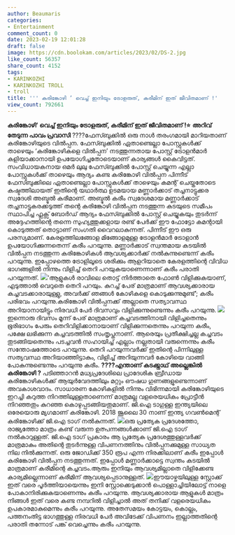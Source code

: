 ```yaml
---
author: Beaumaris
categories:
- Entertainment
comment_count: 0
date: 2023-02-19 12:01:28
draft: false
image: https://cdn.boolokam.com/articles/2023/02/DS-2.jpg
like_count: 56357
share_count: 4152
tags:
- KARINKOZHI
- KARINKOZHI TROLL
- troll
title: ''' കരിങ്കോഴി ’ വെച്ച് ഇനിയും ട്രോളരുത്, കരീമിന് ഇത് ജീവിതമാണ് !'
view_count: 792661
---
```


**കരിങ്കോഴി’ വെച്ച് ഇനിയും ട്രോളരുത്, കരീമിന് ഇത് ജീവിതമാണ് !⭐** **അറിവ് തേടുന്ന പാവം പ്രവാസി** ????ഫേസ്ബുക്കില്‍ ഒരു നാൾ തരംഗമായി മാറിയതാണ് കരിങ്കോഴിയുടെ വില്‍പ്പന. ഫേസ്ബുക്കില്‍ ഏതാണ്ടെല്ലാ പോസ്റ്റുകള്‍ക്ക് താഴെയും ‘കരിങ്കോഴികളെ വില്‍പ്പന’ നടത്തുന്നതായ പോസ്റ്റ് ട്രോളന്‍മാര്‍ കളിയാക്കാനായി ഉപയോഗിച്ചതോടെയാണ് കാര്യങ്ങള്‍ കൈവിട്ടത്. സംവിധായകനായ ഒമര്‍ ലുലു ഫേസ്ബുക്കില്‍ പോസ്റ്റ് ചെയ്യുന്ന എല്ലാ പോസ്റ്റുകള്‍ക്ക് താഴെയും ആദ്യം കണ്ട കരിങ്കോഴി വില്‍പ്പന പിന്നീട് ഫേസ്ബുക്കിലെ ഏതാണ്ടെല്ലാ പോസ്റ്റുകള്‍ക്ക് താഴെയും കമന്റ് ചെയ്തതോടെ കഷ്ടത്തിലായത് ഇതിന്റെ യഥാര്‍ത്ഥ ഉടമയായ മണ്ണാര്‍ക്കാട് തച്ചനാട്ടുക്കര സ്വദേശി അബ്ദുല്‍ കരീമാണ്. അബ്ദുല്‍ കരീം സ്വദേശമായ മണ്ണാര്‍ക്കാട് തച്ചനാട്ടുകരക്കടുത്ത് തന്റെ കരിങ്കോഴി വില്‍പ്പന നടത്തുന്ന കടയുടെ സമീപം സ്ഥാപിച്ച ഫ്ലക്സ് ബോര്‍ഡ് ആദ്യം ഫേസ്ബുക്കില്‍ പോസ്റ്റ് ചെയ്യുകയും തുടര്‍ന്ന് അദ്ദേഹത്തിന്റെ തന്നെ സുഹ്യത്തുക്കളായ രണ്ട് പേര്‍ക്ക് ഈ ഫോട്ടോ കമന്റായി കൊടുത്തത് തൊട്ടാണ് സംഗതി വൈറലാകുന്നത്. പിന്നീട് ഈ ഒരു പരസ്യമാണ്. കേരളത്തിലങ്ങോള മിങ്ങോളമുള്ള ട്രോളന്‍മാര്‍ ട്രോളാന്‍ ഉപയോഗിക്കുന്നതെന്ന് കരീം പറയുന്നു. മണ്ണാര്‍ക്കാട് സ്വന്തമായ കടയില്‍ വില്‍പ്പന നടത്തുന്ന കരിങ്കോഴികള്‍ ആവശ്യക്കാര്‍ക്ക് നല്‍കുന്നുണ്ടെന്ന് കരീം പറയുന്നു. ഇപ്പോഴത്തെ ട്രോളിലൂടെ ശരിക്കും ആളറിയാതെ കേരളത്തിന്റെ വിവിധ ഭാഗങ്ങളില്‍ നിന്നും വിളിച്ച് തെറി പറയുകയാണെന്നാണ് കരീം പരാതി പറയുന്നത്. ![](https://cdn.boolokam.com/articles/2023/02/DS-2.jpg)‘ആളുകള്‍ രാവിലെ തൊട്ട് നിര്‍ത്താതെ ഫോണ്‍ വിളിക്കുകയാണ്, എടുത്താല്‍ വെറുതെ തെറി പറയും. കുറച്ച് പേര് മാത്രമാണ് ആവശ്യക്കാരായ കച്ചവടക്കാരായുള്ളു, അവര്‍ക്ക് ഞങ്ങള്‍ കോഴികളെ കൊടുക്കുന്നുമുണ്ട്’; കരീം പരിഭവം പറയുന്നു.കരിങ്കോഴി വില്‍പ്പനക്ക് അല്ലാതെ സത്യാവസ്ഥ അറിയാനായിട്ടും നിരവധി പേര്‍ ദിവസവും വിളിക്കുന്നുണ്ടെന്നും കരീം പറയുന്നു. ![](https://cdn.boolokam.com/articles/2023/02/DS-4.jpg)ഇന്നൊരു ദിവസം മൂന്ന് പേര് മാത്രമാണ് കച്ചവടത്തിനായി വിളിച്ചതെന്നും ഭൂരിഭാഗം പേരും തെറിവിളിക്കാനായാണ് വിളിക്കുന്നതെന്നും പറയുന്ന കരീം, പക്ഷേ ലഭിക്കുന്ന കച്ചവടത്തില്‍ സംതൃപ്തനാണ്. ആരെയും പ്രതീക്ഷിച്ചല്ല കച്ചവടം തുടങ്ങിയതെന്നും പടച്ചവന്‍ സഹായിച്ച് എല്ലാം നല്ലതായി വരുന്നെന്നും കരീം സന്തോഷത്തോടെ പറയുന്നു. തെറി പറയുന്നവര്‍ക്ക് ഇതിന്റെ പിന്നിലുള്ള സത്യവസ്ഥ അറിയാഞ്ഞിട്ടാകും, വിളിച്ച് അറിയുന്നവര്‍ കോഴിയെ വാങ്ങി പോകുന്നുണ്ടെന്നും പറയുന്നു കരീം. **????എന്താണ് കടക്ക്നാഥ് അല്ലെങ്കില്‍ കരിങ്കോഴി ?** പടിഞ്ഞാറന്‍ മധ്യപ്രദേശിലെ പ്രാദേശിക ബ്രീഡായ കരിങ്കോഴികള്‍ക്ക് ആയുര്‍വേദത്തിലും മറ്റും ഔഷധ ഗുണങ്ങളുണ്ടെന്നാണ് അവകാശവാദം. സാധാരണ കോഴികളില്‍ നിന്നും വിഭിന്നമായി കരിങ്കോഴിയുടെ ഇറച്ചി കറുത്ത നിറത്തിലുള്ളതാണെന്ന് മാത്രമല്ല വളരെയധികം പ്രോട്ടീന്‍ നിറഞ്ഞതും കുറഞ്ഞ കൊഴുപ്പടങ്ങിയതുമാണ്. ജി.ഐ ടാഗുള്ള ഇന്ത്യയിലെ ഒരേയൊരു മ്യഗമാണ് കരിങ്കോഴി. 2018 ജൂലൈ 30 നാണ് ഇന്ത്യ ഗവണ്‍മെന്റ് കരിങ്കോഴിക്ക് ജി.ഐ ടാഗ് നല്‍കുന്നത്. ![](https://cdn.boolokam.com/articles/2023/02/DS-5.jpg)ഒരു പ്രത്യേക പ്രദേശത്തോ, രാജ്യത്തോ മാത്രം കണ്ട് വരുന്ന ഉത്പന്നങ്ങള്‍ക്കാണ് ജി.ഐ ടാഗ് നല്‍കാറുള്ളത്. ജി.ഐ ടാഗ് പ്രകാരം ആ പ്രത്യേക പ്രദേശത്തുള്ളവര്‍ക്ക് മാത്രമാകും അതിന്റെ തുടര്‍ന്നുള്ള വിപണനത്തിനും വില്‍പ്പനക്കുമുള്ള സാധ്യത നില നില്‍ക്കുന്നത്. ഒരു ജോഡിക്ക് 350 രൂപ എന്ന നിരക്കിലാണ് കരീം ഇപ്പോള്‍ കരിങ്കോഴി വില്‍പ്പന നടത്തുന്നത്. ഇപ്പോള്‍ മണ്ണാര്‍ക്കാട്ടെ സ്വന്തം കടയില്‍ മാത്രമാണ് കരീമിന്റെ കച്ചവടം.ആരും ഇനിയും ആവശ്യമില്ലാതെ വിളിക്കേണ്ട കാര്യമില്ലെന്നാണ് കരീമിന് ആവശ്യപ്പെടാനുള്ളത്. ![](https://cdn.boolokam.com/articles/2023/02/DS-3.jpg)ഈയാഴ്ചയിലുള്ള സ്റ്റോക്ക് ഇത് വരെ പൂര്‍ത്തിയായെന്നും ഇനി സ്റ്റോക്കെടുക്കാന്‍ പൊള്ളാച്ചിയിലോട്ട് നാളെ പോകാനിരിക്കുകയാണെന്നും കരീം പറയുന്നു. ആവശ്യക്കാരായ ആളുകള്‍ മാത്രം നിങ്ങള്‍ ഇത് വരെ കണ്ട നമ്പറില്‍ വിളിച്ചാല്‍ അത് തനിക്ക് വളരെയധികം ഉപകാരമാകുമെന്നും കരീം പറയുന്നു. അതേസമയം കോട്ടയം, കൊല്ലം, പത്തനംതിട്ട ഭാഗത്തുള്ള നിരവധി പേര്‍ അവിടേക്ക് വിപണനം ഇല്ലാത്തതിന്റെ പരാതി തന്നോട് പങ്ക് വെച്ചെന്നും കരീം പറയുന്നു.
